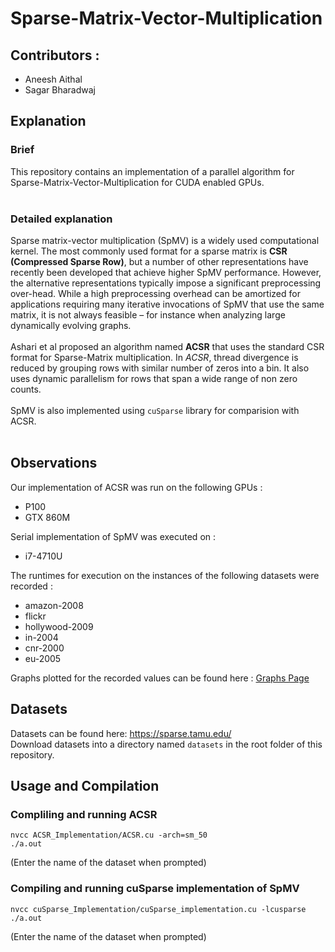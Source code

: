 # Sparse-Matrix-Vector-Multiplication

## Contributors :
* Aneesh Aithal
* Sagar Bharadwaj


## Explanation
### Brief<br/>
This repository contains an implementation of a parallel algorithm for Sparse-Matrix-Vector-Multiplication for CUDA enabled GPUs.
<br/><br/>
### Detailed explanation<br/>
Sparse matrix-vector multiplication (SpMV) is a widely used computational kernel. The most commonly used format for a sparse matrix is **CSR (Compressed Sparse Row)**, but a number of other representations have recently been developed that achieve higher SpMV performance. However, the alternative representations typically impose a significant preprocessing over-head. While a high preprocessing overhead can be amortized for applications requiring many iterative invocations of SpMV that use the same matrix, it is not always feasible – for instance when analyzing large dynamically evolving graphs.
<br/><br />
Ashari et al proposed an algorithm named **ACSR** that uses the standard CSR format for Sparse-Matrix multiplication. In *ACSR*, thread divergence is reduced by grouping rows with similar number of zeros into a bin. It also uses dynamic parallelism for rows that span a wide range of non zero counts.
<br/><br />
SpMV is also implemented using `cuSparse` library for comparision with ACSR.
<br/><br />

## Observations
Our implementation of ACSR was run on the following GPUs : <br/>
- P100
- GTX 860M

Serial implementation of SpMV was executed on : <br/>
- i7\-4710U

The runtimes for execution on the instances of the following datasets were recorded : 
- amazon\-2008
- flickr
- hollywood\-2009
- in\-2004
- cnr\-2000
- eu\-2005


Graphs plotted for the recorded values can be found here : [Graphs Page](http://htmlpreview.github.io/?https://github.com/SagarB-97/Sparse-Matrix-Vector-Multiplication/blob/master/Observations/graphs.html)

## Datasets
Datasets can be found here: https://sparse.tamu.edu/
<br/>Download datasets into a directory named `datasets` in the root folder of this repository.

## Usage and Compilation
### Compliling and running ACSR
```
nvcc ACSR_Implementation/ACSR.cu -arch=sm_50
./a.out
```
(Enter the name of the dataset when prompted)

### Compiling and running cuSparse implementation of SpMV
```
nvcc cuSparse_Implementation/cuSparse_implementation.cu -lcusparse
./a.out
```
(Enter the name of the dataset when prompted)
